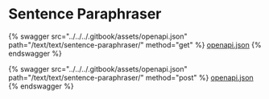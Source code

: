 # Sentence Paraphraser

{% swagger src="../../../.gitbook/assets/openapi.json" path="/text/text/sentence-paraphraser/" method="get" %}
[openapi.json](../../../.gitbook/assets/openapi.json)
{% endswagger %}

{% swagger src="../../../.gitbook/assets/openapi.json" path="/text/text/sentence-paraphraser/" method="post" %}
[openapi.json](../../../.gitbook/assets/openapi.json)
{% endswagger %}
